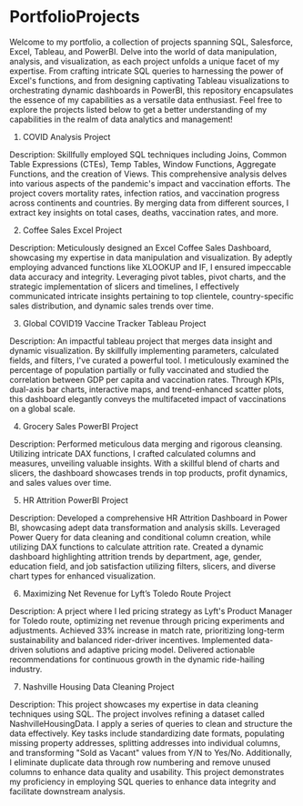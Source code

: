 # PortfolioProjects

Welcome to my portfolio, a collection of projects spanning SQL, Salesforce, Excel, Tableau, and PowerBI. Delve into the world of data manipulation, analysis, and visualization, as each project unfolds a unique facet of my expertise. From crafting intricate SQL queries to harnessing the power of Excel's functions, and from designing captivating Tableau visualizations to orchestrating dynamic dashboards in PowerBI, this repository encapsulates the essence of my capabilities as a versatile data enthusiast. Feel free to explore the projects listed below to get a better understanding of my capabilities in the realm of data analytics and management!

1. COVID Analysis Project

Description: Skillfully employed SQL techniques including Joins, Common Table Expressions (CTEs), Temp Tables, Window Functions, Aggregate Functions, and the creation of Views. This comprehensive analysis delves into various aspects of the pandemic's impact and vaccination efforts. The project covers mortality rates, infection ratios, and vaccination progress across continents and countries. By merging data from different sources, I extract key insights on total cases, deaths, vaccination rates, and more. 

2. Coffee Sales Excel Project

Description: Meticulously designed an Excel Coffee Sales Dashboard, showcasing my expertise in data manipulation and visualization. By adeptly employing advanced functions like XLOOKUP and IF, I ensured impeccable data accuracy and integrity. Leveraging pivot tables, pivot charts, and the strategic implementation of slicers and timelines, I effectively communicated intricate insights pertaining to top clientele, country-specific sales distribution, and dynamic sales trends over time.

3. Global COVID19 Vaccine Tracker Tableau Project

Description: An impactful tableau project that merges data insight and dynamic visualization. By skillfully implementing parameters, calculated fields, and filters, I've curated a powerful tool. I meticulously examined the percentage of population partially or fully vaccinated and studied the correlation between GDP per capita and vaccination rates. Through KPIs, dual-axis bar charts, interactive maps, and trend-enhanced scatter plots, this dashboard elegantly conveys the multifaceted impact of vaccinations on a global scale.

4. Grocery Sales PowerBI Project

Description: Performed meticulous data merging and rigorous cleansing. Utilizing intricate DAX functions, I crafted calculated columns and measures, unveiling valuable insights. With a skillful blend of charts and slicers, the dashboard showcases trends in top products, profit dynamics, and sales values over time.

5. HR Attrition PowerBI Project 

Description: Developed a comprehensive HR Attrition Dashboard in Power BI, showcasing adept data transformation and analysis skills. Leveraged Power Query for data cleaning and conditional column creation, while utilizing DAX functions to calculate attrition rate. Created a dynamic dashboard highlighting attrition trends by department, age, gender, education field, and job satisfaction utilizing filters, slicers, and diverse chart types for enhanced visualization.

6. Maximizing Net Revenue for Lyft’s Toledo Route Project

Description: A prject where I led pricing strategy as Lyft's Product Manager for Toledo route, optimizing net revenue through pricing experiments and adjustments. Achieved 33% increase in match rate, prioritizing long-term sustainability and balanced rider-driver incentives. Implemented data-driven solutions and adaptive pricing model. Delivered actionable recommendations for continuous growth in the dynamic ride-hailing industry.

7. Nashville Housing Data Cleaning Project

Description: This project showcases my expertise in data cleaning techniques using SQL. The project involves refining a dataset called NashvilleHousingData. I apply a series of queries to clean and structure the data effectively. Key tasks include standardizing date formats, populating missing property addresses, splitting addresses into individual columns, and transforming "Sold as Vacant" values from Y/N to Yes/No. Additionally, I eliminate duplicate data through row numbering and remove unused columns to enhance data quality and usability. This project demonstrates my proficiency in employing SQL queries to enhance data integrity and facilitate downstream analysis.
